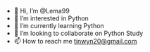 - 👋 Hi, I’m @Lema99
- 👀 I’m interested in Python 
- 🌱 I’m currently learning Python 
- 💞️ I’m looking to collaborate on Python Study
- 📫 How to reach me tinwyn20@gmail.com 

<!---
Lema99/Lema99 is a ✨ special ✨ repository because its `README.md` (this file) appears on your GitHub profile.
You can click the Preview link to take a look at your changes.
--->
